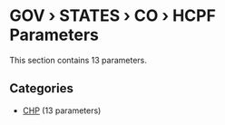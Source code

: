 # GOV › STATES › CO › HCPF Parameters

This section contains 13 parameters.

## Categories

- [CHP](chp/index.md) (13 parameters)

